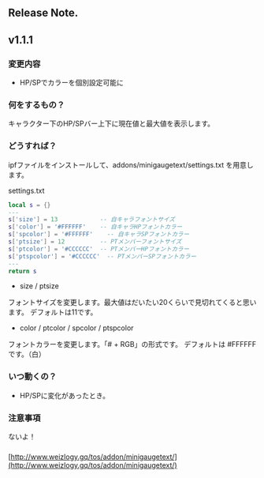 ## Release Note.

## v1.1.1

### 変更内容

- HP/SPでカラーを個別設定可能に

### 何をするもの？

キャラクター下のHP/SPバー上下に現在値と最大値を表示します。

### どうすれば？

ipfファイルをインストールして、addons/minigaugetext/settings.txt を用意します。

settings.txt
```lua
local s = {}
---
s['size'] = 13            -- 自キャラフォントサイズ
s['color'] = '#FFFFFF'    -- 自キャラHPフォントカラー
s['spcolor'] = '#FFFFFF'    -- 自キャラSPフォントカラー
s['ptsize'] = 12          -- PTメンバーフォントサイズ
s['ptcolor'] = '#CCCCCC'  -- PTメンバーHPフォントカラー
s['ptspcolor'] = '#CCCCCC'  -- PTメンバーSPフォントカラー
---
return s
```

- size / ptsize

フォントサイズを変更します。最大値はだいたい20くらいで見切れてくると思います。
デフォルトは11です。

- color / ptcolor / spcolor / ptspcolor

フォントカラーを変更します。「# + RGB」の形式です。
デフォルトは #FFFFFF です。（白）

### いつ動くの？

- HP/SPに変化があったとき。

### 注意事項

ないよ！

###

[http://www.weizlogy.gq/tos/addon/minigaugetext/](http://www.weizlogy.gq/tos/addon/minigaugetext/)